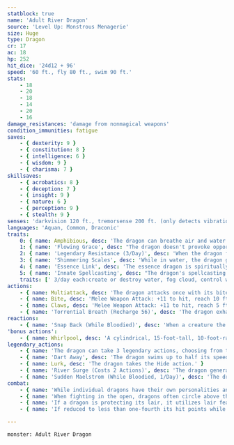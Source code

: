 ```yaml
---
statblock: true
name: 'Adult River Dragon'
source: 'Level Up: Monstrous Menagerie'
size: Huge
type: Dragon
cr: 17
ac: 18
hp: 252
hit_dice: '24d12 + 96'
speed: '60 ft., fly 80 ft., swim 90 ft.'
stats:
    - 18
    - 20
    - 18
    - 14
    - 20
    - 16
damage_resistances: 'damage from nonmagical weapons'
condition_immunities: fatigue
saves:
    - { dexterity: 9 }
    - { constitution: 8 }
    - { intelligence: 6 }
    - { wisdom: 9 }
    - { charisma: 7 }
skillsaves:
    - { acrobatics: 8 }
    - { deception: 7 }
    - { insight: 9 }
    - { nature: 6 }
    - { perception: 9 }
    - { stealth: 9 }
senses: 'darkvision 120 ft., tremorsense 200 ft. (only detects vibrations in water), passive Perception 19'
languages: 'Aquan, Common, Draconic'
traits:
    0: { name: Amphibious, desc: 'The dragon can breathe air and water.' }
    1: { name: 'Flowing Grace', desc: "The dragon doesn't provoke opportunity attacks when it flies or swims out of an enemy's reach." }
    2: { name: 'Legendary Resistance (3/Day)', desc: 'When the dragon fails a saving throw, it can choose to succeed instead. When it does, it loses coordination as white-crested waves run up and down its body. It loses its Flowing Grace and Shimmering Scales traits until the beginning of its next turn.' }
    3: { name: 'Shimmering Scales', desc: 'While in water, the dragon gains three-quarters cover from attacks made by creatures more than 30 feet away.' }
    4: { name: 'Essence Link', desc: 'The essence dragon is spiritually linked to a specific area or landmark. The dragon gains no benefit from a long rest when more than 1 mile away from its linked area. If the dragon dies, the area it is linked to loses its vital essence until it forms a new essence dragon, which can take centuries. When a creature first enters an area that has lost its vital essence in this way, they gain a level of fatigue and a level of strife. This fatigue and strife can be removed only by completing a long rest outside the area.' }
    5: { name: 'Innate Spellcasting', desc: "The dragon's spellcasting ability is Charisma (save DC 15). It can innately cast the following spells, requiring no material components." }
    traits: [' 3/day each:create or destroy water, fog cloud, control water, freedom of movement']
actions:
    - { name: Multiattack, desc: 'The dragon attacks once with its bite and twice with its claws.' }
    - { name: Bite, desc: 'Melee Weapon Attack: +11 to hit, reach 10 ft., one target. Hit: 21 (3d10 + 5) piercing damage.' }
    - { name: Claws, desc: 'Melee Weapon Attack: +11 to hit, reach 5 ft., one target. Hit: 18 (3d8 + 5) slashing damage.' }
    - { name: 'Torrential Breath (Recharge 56)', desc: 'The dragon exhales water in a 60-foot-long, 5-foot-wide line. Each creature in the area makes a DC 18 Dexterity saving throw, taking 56 (16d6) bludgeoning damage on a failed save or half damage on a success. A creature that fails the save is also knocked prone and is pushed up to 30 feet away. A creature that impacts a solid object takes an extra 10 (3d6) bludgeoning damage.' }
reactions:
    - { name: 'Snap Back (While Bloodied)', desc: 'When a creature the dragon can see hits it with a melee weapon attack, the dragon makes a bite attack against the attacker.' }
'bonus actions':
    - { name: Whirlpool, desc: 'A cylindrical, 15-foot-tall, 10-foot-radius whirlpool or waterspout magically appears in the water or air, centered on a point within 60 feet. Creatures in the area make a DC 18 Strength saving throw. On a failure, a creature takes 17 (5d6) bludgeoning damage and is knocked prone and pushed up to 15 feet. On a failure, a creature takes half damage.' }
legendary_actions:
    - { name: 'The dragon can take 3 legendary actions, choosing from the options below', desc: "Only one legendary action can be used at a time and only at the end of another creature's turn. It regains spent legendary actions at the start of its turn." }
    - { name: 'Dart Away', desc: 'The dragon swims up to half its speed.' }
    - { name: Lurk, desc: 'The dragon takes the Hide action.' }
    - { name: 'River Surge (Costs 2 Actions)', desc: 'The dragon generates a 20-foot-tall, 100-foot-wide wave on the surface of water within 90 feet. The wave travels up to 45 feet in any direction the dragon chooses and crashes down, carrying Huge or smaller creatures and vehicles with it. Vehicles moved in this way have a 25 percent chance of capsizing and creatures that impact a solid object take 21 (6d6) bludgeoning damage.' }
    - { name: 'Sudden Maelstrom (While Bloodied, 1/Day)', desc: 'The dragon magically surrounds itself with a 60-foot-radius maelstrom of surging wind and rain for 1 minute. A creature other than the dragon that starts its turn in the maelstrom or enters it for the first time on a turn makes a DC 18 Strength saving throw. On a failed save, the creature is knocked prone and pushed 15 feet away from the dragon.' }
combat:
    - { name: 'While individual dragons have their own personalities and tactics, most rely heavily on their breath weapons', desc: 'They use them whenever they can, preferably from maximum distance and while flying above their enemies.' }
    - { name: 'When fighting in the open, dragons often circle above their enemies as they wait for their breath weapons to recharge', desc: "They only close to melee if their enemies deal significant damage with ranged attacks, or if they can savage an enemy cut off from its allies. Once bloodied, dragons become more aggressive, attacking with bite and claws when their breath weapons aren't available." }
    - { name: 'If a dragon is protecting its lair, it utilizes lair features, traps, allies, and architecture such as escape tunnels to keep up a hit-and-run fight, reappearing only when it has a fully-recharged breath weapon', desc: 'If the dragon is forced into melee combat, it uses its bite and claws against a single foe. If it has legendary actions like Roar and Wing Attack, it uses them to disperse its other enemies.' }
    - { name: 'If reduced to less than one-fourth its hit points while fighting in the open, a dragon flies away', desc: 'However, it fights to the death to defend its lair, unless it can regain the upper hand through tricks or bargains.' }

---
```

```statblock
monster: Adult River Dragon
```

